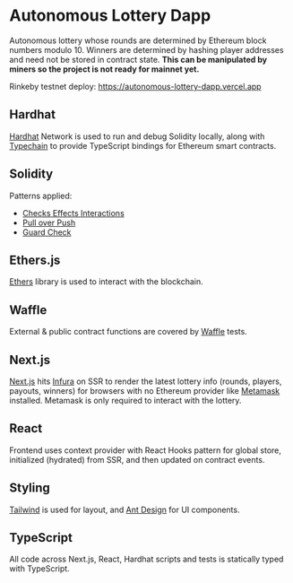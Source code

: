 # Autonomous Lottery Dapp

Autonomous lottery whose rounds are determined by Ethereum block numbers modulo 10. Winners are determined by hashing player addresses and need not be stored in contract state. **This can be manipulated by miners so the project is not ready for mainnet yet.**

Rinkeby testnet deploy: https://autonomous-lottery-dapp.vercel.app

## Hardhat

[Hardhat](https://hardhat.org/) Network is used to run and debug Solidity locally, along with [Typechain](https://github.com/ethereum-ts/TypeChain) to provide TypeScript bindings for Ethereum smart contracts.

## Solidity

Patterns applied:

- [Checks Effects Interactions](https://fravoll.github.io/solidity-patterns/checks_effects_interactions.html)
- [Pull over Push](https://github.com/fravoll/solidity-patterns/blob/master/docs/pull_over_push.md)
- [Guard Check](https://github.com/fravoll/solidity-patterns/blob/master/docs/guard_check.md)

## Ethers.js

[Ethers](https://docs.ethers.io/) library is used to interact with the blockchain.

## Waffle

External & public contract functions are covered by [Waffle](https://ethereum-waffle.readthedocs.io) tests.

## Next.js

[Next.js](https://nextjs.org/) hits [Infura](https://infura.io/) on SSR to render the latest lottery info (rounds, players, payouts, winners) for browsers with no Ethereum provider like [Metamask](https://metamask.io/) installed. Metamask is only required to interact with the lottery.

## React

Frontend uses context provider with React Hooks pattern for global store, initialized (hydrated) from SSR, and then updated on contract events.

## Styling

[Tailwind](https://tailwindcss.com/) is used for layout, and [Ant Design](https://ant.design/) for UI components.

## TypeScript

All code across Next.js, React, Hardhat scripts and tests is statically typed with TypeScript.
